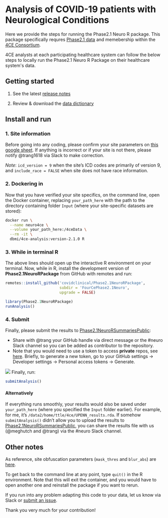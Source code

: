Analysis of COVID-19 patients with Neurological Conditions
================

Here we provide the steps for running the Phase2.1 Neuro R package. This package specifically requres [Phase2.1 data](https://github.com/covidclinical/Phase2.1SqlDataExtraction) and memebership within the [4CE Consortium](https://covidclinical.net/). 

4CE analysts at each participating healthcare system can follow the below steps to locally run the Phase2.1 Neuro R Package on their healthcare system's data.

## Getting started

1. See the latest [release notes](https://github.com/covidclinical/Phase2.1NeuroRPackage/releases/tag/v2)

2. Review & download the [data dictionary](https://github.com/covidclinical/Phase2.1NeuroRPackage/blob/master/Neuro2.1_PackageV2_DataDictionary.pdf)

## Install and run

### 1. Site information

Before going into any coding, please confirm your site parameters on
[this google
sheet](https://docs.google.com/spreadsheets/d/1epcYNd_0jCUMktOHf8mz5v651zy1JALD6PgzobrGWDY/edit?usp=sharing).
If anything is incorrect or if your site is not there, please notify
@trang1618 via Slack to make correction.

*Note*: `icd_version = 9` when the site’s ICD codes are primarily of
version 9, and `include_race = FALSE` when site does not have race
information.

### 2. Dockering in

Now that you have verified your site specifics, on the command line,
open the Docker container, replacing `your_path_here` with the path to
the directory containing folder `Input` (where your site-specific
datasets are stored):

``` bash
docker run \
  --name neuro4ce \
  --volume your_path_here:/4ceData \
  --rm -it \
  dbmi/4ce-analysis:version-2.1.0 R
```

### 3. While in terminal R

The above lines should open up the interactive R environment on your
terminal. Now, while in R, install the development version of
**Phase2.1NeuroRPackage** from GitHub with remotes and run:

``` r
remotes::install_github('covidclinical/Phase2.1NeuroRPackage',
                        subdir = 'FourCePhase2.1Neuro',
                        upgrade = FALSE)

library(Phase2.1NeuroRPackage)
runAnalysis()
```

### 4. Submit

Finally, please submit the results to
[Phase2.1NeuroRSummariesPublic](https://github.com/covidclinical/Phase2.1NeuroRSummariesPublic):

-   Share with @trang your GitHub handle via direct message or the
    \#neuro Slack channel so you can be added as contributor to the
    repository.
-   Note that you would need to use a token to access **private** repos,
    see
    [here](https://docs.github.com/en/github/authenticating-to-github/creating-a-personal-access-token).
    Briefly, to generate a new token, go to your GitHub settings -&gt;
    Developer settings -&gt; Personal access tokens -&gt; Generate.

![](images/token.png) Finally, run:

``` r
submitAnalysis()
```

#### Alternatively

If everything runs smoothly, your results would also be saved under
`your_path_here` (where you specified the `Input` folder earlier). For
example, for me, it’s `/data2/home/ttle/4ce/UPENN_results.rda`. If
somehow `submitAnalysis()` didn’t allow you to upload the results to
[Phase2.1NeuroRSummariesPublic](https://github.com/covidclinical/Phase2.1NeuroRSummariesPublic),
you can share the results file with us (@meghutch and @trang) via the
\#neuro Slack channel.

## Other notes

As reference, site obfuscation parameters (`mask_thres` and `blur_abs`)
are
[here](https://docs.google.com/spreadsheets/d/1Xl9juDBXt86P3xQtsoTaBl2zPl1BIiAG9DI3Rotyqp8/edit#gid=212461777).

To get back to the command line at any point, type `quit()` in the R
environment. Note that this will exit the container, and you would have
to open another one and reinstall the package if you want to rerun.

If you run into any problem adapting this code to your data, let us know
via Slack or [submit an
issue](https://github.com/covidclinical/Phase2.1NeuroRPackage/issues/new).

Thank you very much for your contribution!
